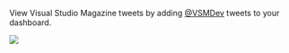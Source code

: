 View Visual Studio Magazine tweets by adding [@VSMDev](https://twitter.com/VSMDev) tweets to your dashboard.

![](https://github.com/GregTrevellick/VsixTwitterWidget/blob/master/Src/@VSMDev/artefacts/Screenshot.png?raw=true)